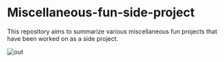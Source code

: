 # Miscellaneous-fun-side-project
This repository aims to summarize various miscellaneous fun projects that have been worked on as a side project.

![out](https://user-images.githubusercontent.com/65327805/141414724-bd672b07-2d1a-4369-9ebf-774db2e5606c.gif)

